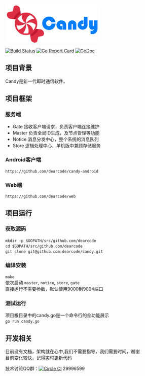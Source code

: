 ![Logo](https://raw.githubusercontent.com/dearcode/web/master/static/img/logo.png "Candy logo")

[![Build Status](https://travis-ci.org/dearcode/candy.svg?branch=master)](https://travis-ci.org/dearcode/candy)
[![Go Report Card](https://goreportcard.com/badge/github.com/dearcode/candy)](https://goreportcard.com/report/github.com/dearcode/candy)
[![GoDoc](https://godoc.org/github.com/dearcode/candy?status.svg)](https://godoc.org/github.com/dearcode/candy)


## 项目背景 
  Candy是新一代即时通信软件。  

## 项目框架 
### 服务端  
  * Gate 接收客户端请求，负责客户端连接维护  
  * Master 负责全局ID生成，及节点管理等功能  
  * Notice 消息分发中心，整个系统的消息队列  
  * Store 逻辑处理中心，单机版中兼顾存储服务  

### Android客户端
    https://github.com/dearcode/candy-android  

### Web端  
    https://github.com/dearcode/web  
    
## 项目运行
### 获取源码
  `mkdir -p $GOPATH/src/github.com/dearcode`  
  `cd $GOPATH/src/github.com/dearcode`  
  `git clone git@github.com:dearcode/candy.git`  
   
### 编译安装 
  `make`  
  依次启动 `master`, `notice`, `store`, `gate`  
  直接运行不需要参数，默认使用9000到9004端口   

###  测试运行
  项目根目录中的candy.go是一个命令行的全功能展示  
  `go run candy.go`

## 开发相关  
  目前没有文档，架构就在心中,我们不需要指导，我们需要时间，谢谢    
  目前变化较快，记得实时更新代码  


技术讨论QQ群：[![Circle CI](http://pub.idqqimg.com/wpa/images/group.png)](http://shang.qq.com/wpa/qunwpa?idkey=d43cad7db88d71f70da81523c02b2fe59343111e1d0a9d5f5ac2a198ee047279) 29996599    



